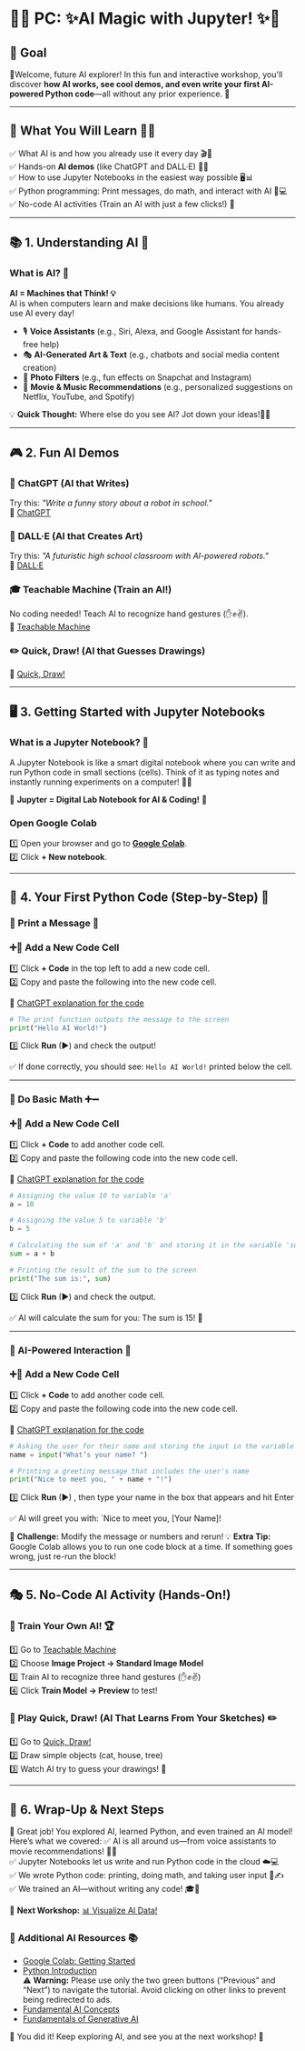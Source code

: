 # 🚀✨ **PC: ✨AI Magic with Jupyter!** ✨🚀

## 🎯 **Goal**
🎉Welcome, future AI explorer! In this fun and interactive workshop, you'll discover **how AI works, see cool demos, and even write your first AI-powered Python code**—all without any prior experience. 🚀

---

## 📌 **What You Will Learn** 🧠💡
✅ What AI is and how you already use it every day 🎬📱  
✅ Hands-on **AI demos** (like ChatGPT and DALL·E) 🎨📝  
✅ How to use Jupyter Notebooks in the easiest way possible 🖥️📊  
✅ Python programming: Print messages, do math, and interact with AI 🐍💻   
✅ No-code AI activities (Train an AI with just a few clicks!) 🚀  

---

## 📚 **1. Understanding AI** 🤔

### **What is AI?** 🤖 
**AI = Machines that Think! 💡**  
AI is when computers learn and make decisions like humans. You already use AI every day! 

- 🎙️ **Voice Assistants** (e.g., Siri, Alexa, and Google Assistant for hands-free help)    
- 🎭 **AI-Generated Art & Text** (e.g., chatbots and social media content creation)     
- 📸 **Photo Filters** (e.g., fun effects on Snapchat and Instagram)    
- 🎥 **Movie & Music Recommendations** (e.g., personalized suggestions on Netflix, YouTube, and Spotify)     

💡 **Quick Thought:** Where else do you see AI? Jot down your ideas!🤔💭

---

##  🎮 **2. Fun AI Demos**
### 🤖 **ChatGPT (AI that Writes)** 
Try this: _"Write a funny story about a robot in school."_  
🔗 [ChatGPT](https://chat.openai.com)

### 🎨 **DALL·E (AI that Creates Art)**  
Try this: _"A futuristic high school classroom with AI-powered robots."_  
🔗 [DALL·E](https://openai.com/dall-e)

### 🎓 **Teachable Machine (Train an AI!)**  
No coding needed! Teach AI to recognize hand gestures (✋✊✌️).  
🔗 [Teachable Machine](https://teachablemachine.withgoogle.com/)

### ✏️ **Quick, Draw! (AI that Guesses Drawings)**  
🔗 [Quick, Draw!](https://quickdraw.withgoogle.com/)

---

## 🖥️ **3. Getting Started with Jupyter Notebooks**
### **What is a Jupyter Notebook? 📒**  
A Jupyter Notebook is like a smart digital notebook where you can write and run Python code in small sections (cells). Think of it as typing notes and instantly running experiments on a computer! 📝💡  

🔹 **Jupyter = Digital Lab Notebook for AI & Coding!** 🚀

### Open Google Colab
1️⃣ Open your browser and go to  **[Google Colab](https://colab.research.google.com/)**.  
2️⃣ Click **+ New notebook**.

---

##  🐍 4. Your First Python Code (Step-by-Step) 🚀

### 🔹 Print a Message 📢 
### **➕🐍 Add a New Code Cell**                              
1️⃣ Click **+ Code** in the top left to add a new code cell.        
2️⃣ Copy and paste the following into the new code cell.     
     
🔗 [ChatGPT explanation for the code](https://chatgpt.com/share/67d0e013-a50c-800b-9a61-0f0db5dbbc8f)
```python
# The print function outputs the message to the screen
print("Hello AI World!")  
```
3️⃣ Click **Run** (▶) and check the output!   

✅ If done correctly, you should see: `Hello AI World!` printed below the cell.

---

### 🔹 Do Basic Math ➕➖
### **➕🐍 Add a New Code Cell**  
1️⃣ Click **+ Code** to add another code cell.  
2️⃣ Copy and paste the following code into the new code cell.       

🔗 [ChatGPT explanation for the code](https://chatgpt.com/share/67d0e086-ded8-800b-b212-823aaa87f594) 
```python
# Assigning the value 10 to variable 'a'
a = 10

# Assigning the value 5 to variable 'b'
b = 5

# Calculating the sum of 'a' and 'b' and storing it in the variable 'sum'
sum = a + b

# Printing the result of the sum to the screen
print("The sum is:", sum)  
```
3️⃣ Click **Run** (▶) and check the output.     

✅ AI will calculate the sum for you: The sum is 15! 🎉

---

### 🔹 AI-Powered Interaction 🤖  
### **➕🐍 Add a New Code Cell**          
1️⃣ Click **+ Code** to add another code cell.  
2️⃣ Copy and paste the following code into the new code cell.     
          
🔗 [ChatGPT explanation for the code](https://chatgpt.com/share/67d0e0db-22c8-800b-9caa-470c6045d528)
```python
# Asking the user for their name and storing the input in the variable 'name'
name = input("What’s your name? ")

# Printing a greeting message that includes the user's name
print("Nice to meet you, " + name + "!")  
```
3️⃣ Click **Run** (▶) , then type your name in the box that appears and hit Enter
  
✅ AI will greet you with: `Nice to meet you, [Your Name]!   

🎯 **Challenge:** Modify the message or numbers and rerun!
💡 **Extra Tip:** Google Colab allows you to run one code block at a time. If something goes wrong, just re-run the block!  

---

##  🎭 **5. No-Code AI Activity (Hands-On!)**
### 🔹 Train Your Own AI! 🏆
1️⃣ Go to [Teachable Machine](https://teachablemachine.withgoogle.com/train)     
2️⃣ Choose **Image Project → Standard Image Model**  
3️⃣ Train AI to recognize three hand gestures (✋✊✌️)  
4️⃣ Click **Train Model → Preview** to test!  

### 🔹 Play Quick, Draw! (AI That Learns From Your Sketches) ✏️
1️⃣ Go to [Quick, Draw!](https://quickdraw.withgoogle.com/)     
2️⃣ Draw simple objects (cat, house, tree)  
3️⃣ Watch AI try to guess your drawings! 🎨  

---

##  🎯 **6. Wrap-Up & Next Steps**   
🎉 Great job! You explored AI, learned Python, and even trained an AI model! Here’s what we covered:
✅ AI is all around us—from voice assistants to movie recommendations! 🎥🎶  
✅ Jupyter Notebooks let us write and run Python code in the cloud ☁️💻  
✅ We wrote Python code: printing, doing math, and taking user input 🐍✍️  
✅ We trained an AI—without writing any code! 🎓🤖   
  
🚀 **Next Workshop:** [📊 Visualize AI Data!](https://github.com/DrAlzahrani/HPC-AI-Resources/wiki/personal-computer-data-exploration)

### 🔗 **Additional AI Resources** 📚      
- [Google Colab: Getting Started](https://colab.research.google.com/#scrollTo=GJBs_flRovLc)     
- [Python Introduction](https://www.w3schools.com/python/python_intro.asp)  
⚠ **Warning:** Please use only the two green buttons (“Previous” and “Next”) to navigate the tutorial. Avoid clicking on other links to prevent being redirected to ads.
- [Fundamental AI Concepts](https://learn.microsoft.com/en-us/training/modules/get-started-ai-fundamentals/)
- [Fundamentals of Generative AI](https://learn.microsoft.com/en-us/training/modules/fundamentals-generative-ai/)      
  

🎉 You did it! Keep exploring AI, and see you at the next workshop! 🚀 
